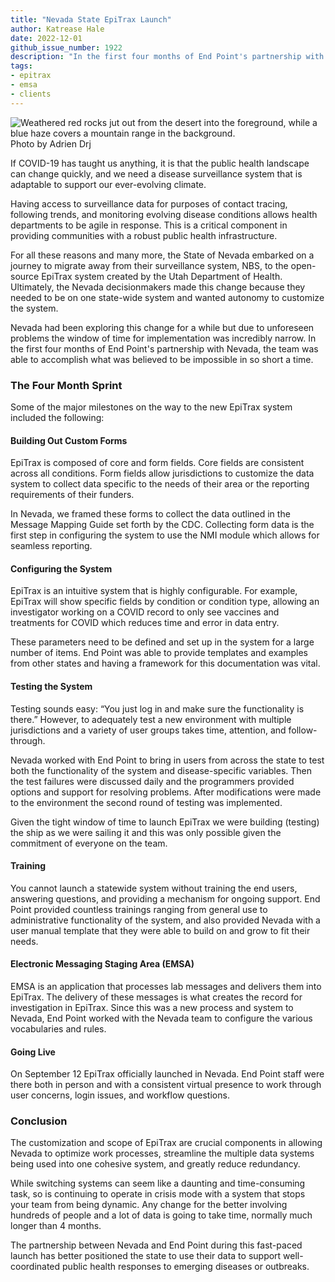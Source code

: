 ```yaml
---
title: "Nevada State EpiTrax Launch"
author: Katrease Hale
date: 2022-12-01
github_issue_number: 1922
description: "In the first four months of End Point's partnership with Nevada, the team was able to accomplish what was believed to be impossible in so short a time: to migrate away from their surveillance system, NBS, to the open-source EpiTrax system."
tags:
- epitrax
- emsa
- clients
---
```


![Weathered red rocks jut out from the desert into the foreground, while a blue haze covers a mountain range in the background.](/blog/2022/12/nevada-state-epitrax-launch/desert.webp)
Photo by Adrien Drj

<!-- Photo from Pexels: https://www.pexels.com/photo/signage-on-ground-near-brown-mountains-12965227/ -->

If COVID-19 has taught us anything, it is that the public health landscape can change quickly, and we need a disease surveillance system that is adaptable to support our ever-evolving climate.

Having access to surveillance data for purposes of contact tracing, following trends, and monitoring evolving disease conditions allows health departments to be agile in response. This is a critical component in providing communities with a robust public health infrastructure.

For all these reasons and many more, the State of Nevada embarked on a journey to migrate away from their surveillance system, NBS, to the open-source EpiTrax system created by the Utah Department of Health. Ultimately, the Nevada decisionmakers made this change because they needed to be on one state-wide system and wanted autonomy to customize the system.

Nevada had been exploring this change for a while but due to unforeseen problems the window of time for implementation was incredibly narrow. In the first four months of End Point's partnership with Nevada, the team was able to accomplish what was believed to be impossible in so short a time.

### The Four Month Sprint

Some of the major milestones on the way to the new EpiTrax system included the following:

#### Building Out Custom Forms

EpiTrax is composed of core and form fields. Core fields are consistent across all conditions. Form fields allow jurisdictions to customize the data system to collect data specific to the needs of their area or the reporting requirements of their funders.

In Nevada, we framed these forms to collect the data outlined in the Message Mapping Guide set forth by the CDC. Collecting form data is the first step in configuring the system to use the NMI module which allows for seamless reporting.

#### Configuring the System

EpiTrax is an intuitive system that is highly configurable. For example, EpiTrax will show specific fields by condition or condition type, allowing an investigator working on a COVID record to only see vaccines and treatments for COVID which reduces time and error in data entry.

These parameters need to be defined and set up in the system for a large number of items. End Point was able to provide templates and examples from other states and having a framework for this documentation was vital.

#### Testing the System

Testing sounds easy: “You just log in and make sure the functionality is there.” However, to adequately test a new environment with multiple jurisdictions and a variety of user groups takes time, attention, and follow-through.

Nevada worked with End Point to bring in users from across the state to test both the functionality of the system and disease-specific variables. Then the test failures were discussed daily and the programmers provided options and support for resolving problems. After modifications were made to the environment the second round of testing was implemented.

Given the tight window of time to launch EpiTrax we were building (testing) the ship as we were sailing it and this was only possible given the commitment of everyone on the team.

#### Training

You cannot launch a statewide system without training the end users, answering questions, and providing a mechanism for ongoing support. End Point provided countless trainings ranging from general use to administrative functionality of the system, and also provided Nevada with a user manual template that they were able to build on and grow to fit their needs.

#### Electronic Messaging Staging Area (EMSA)

EMSA is an application that processes lab messages and delivers them into EpiTrax. The delivery of these messages is what creates the record for investigation in EpiTrax. Since this was a new process and system to Nevada, End Point worked with the Nevada team to configure the various vocabularies and rules.

#### Going Live

On September 12 EpiTrax officially launched in Nevada. End Point staff were there both in person and with a consistent virtual presence to work through user concerns, login issues, and workflow questions.

### Conclusion

The customization and scope of EpiTrax are crucial components in allowing Nevada to optimize work processes, streamline the multiple data systems being used into one cohesive system, and greatly reduce redundancy.

While switching systems can seem like a daunting and time-consuming task, so is continuing to operate in crisis mode with a system that stops your team from being dynamic. Any change for the better involving hundreds of people and a lot of data is going to take time, normally much longer than 4 months.

The partnership between Nevada and End Point during this fast-paced launch has better positioned the state to use their data to support well-coordinated public health responses to emerging diseases or outbreaks.
